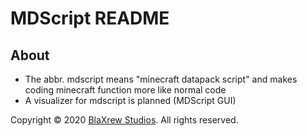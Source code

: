 # MDScript README
## About
- The abbr. mdscript means "minecraft datapack script" and makes coding minecraft function more like normal code
- A visualizer for mdscript is planned (MDScript GUI)

Copyright © 2020 [BlaXrew Studios](https://www.blaxrew-studios.vision). All rights reserved.
